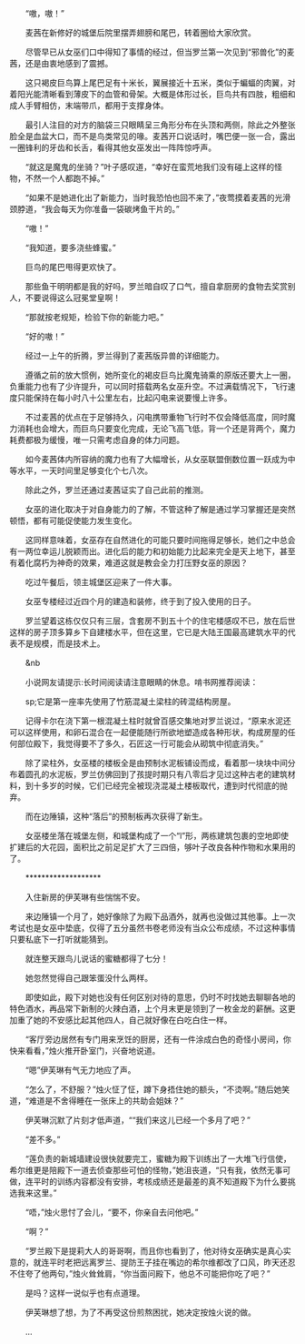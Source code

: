 　　“嗷，嗷！”

　　麦茜在新修好的城堡后院里摆弄翅膀和尾巴，转着圈给大家欣赏。

　　尽管早已从女巫们口中得知了事情的经过，但当罗兰第一次见到“邪兽化”的麦茜，还是由衷地感到了震撼。

　　这只褐皮巨鸟算上尾巴足有十米长，翼展接近十五米，类似于蝙蝠的肉翼，对着阳光能清晰看到薄皮下的血管和骨架。大概是体形过长，巨鸟共有四肢，粗细和成人手臂相仿，末端带爪，都用于支撑身体。

　　最引人注目的对方的脑袋三只眼睛呈三角形分布在头顶和两侧，除此之外整张脸全是血盆大口，而不是鸟类常见的喙。麦茜开口说话时，嘴巴便一张一合，露出一圈锋利的牙齿和长舌，看得其他女巫发出一阵阵惊呼声。

　　“就这是魔鬼的坐骑？”叶子感叹道，“幸好在蛮荒地我们没有碰上这样的怪物，不然一个人都跑不掉。”

　　“如果不是她进化出了新能力，当时我恐怕也回不来了，”夜莺摸着麦茜的光滑颈脖道，“我会每天为你准备一袋碳烤鱼干片的。”

　　“嗷！”

　　“我知道，要多浇些蜂蜜。”

　　巨鸟的尾巴甩得更欢快了。

　　那些鱼干明明都是我的好吗，罗兰暗自叹了口气，擅自拿厨房的食物去奖赏别人，不要说得这么冠冕堂皇啊！

　　“那就按老规矩，检验下你的新能力吧。”

　　“好的嗷！”

　　经过一上午的折腾，罗兰得到了麦茜版异兽的详细能力。

　　遵循之前的放大惯例，她所变化的褐皮巨鸟比魔鬼骑乘的原版还要大上一圈，负重能力也有了少许提升，可以同时搭载两名女巫升空。不过满载情况下，飞行速度只能保持在每小时八十公里左右，比起闪电来说要慢上许多。

　　不过麦茜的优点在于足够持久，闪电携带重物飞行时不仅会降低高度，同时魔力消耗也会增大，而巨鸟只要变化完成，无论飞高飞低，背一个还是背两个，魔力耗费都极为缓慢，唯一只需考虑自身的体力问题。

　　如今麦茜体内所容纳的魔力也有了大幅增长，从女巫联盟倒数位置一跃成为中等水平，一天时间里足够变化个七八次。

　　除此之外，罗兰还通过麦茜证实了自己此前的推测。

　　女巫的进化取决于对自身能力的了解，不管这种了解是通过学习掌握还是突然顿悟，都有可能促使能力发生变化。

　　这同样意味着，女巫存在自然进化的可能只要时间拖得足够长，她们之中总会有一两位幸运儿脱颖而出。进化后的能力和初始能力比起来完全是天上地下，甚至有着化腐朽为神奇的效果，难道这就是教会全力打压野女巫的原因？

　　吃过午餐后，领主城堡区迎来了一件大事。

　　女巫专楼经过近四个月的建造和装修，终于到了投入使用的日子。

　　罗兰望着这栋仅仅只有三层，含套房不到五十个的住宅楼感叹不已，放在后世这样的房子顶多算乡下自建楼水平，但在这里，它已是大陆王国最高建筑水平的代表不是规模，而是技术上。

　　&nb

　　小说网友请提示:长时间阅读请注意眼睛的休息。啃书网推荐阅读：

　　sp;它是第一座率先使用了竹筋混凝土梁柱的砖混结构房屋。

　　记得卡尔在浇下第一根混凝土柱时就曾百感交集地对罗兰说过，“原来水泥还可以这样使用，和卵石混合在一起便能随行所欲地塑造成各种形状，构成房屋的任何部位殿下，我觉得要不了多久，石匠这一行可能会从砌筑中彻底消失。”

　　除了梁柱外，女巫楼的楼板全是由预制水泥板铺设而成，看着那一块块中间分布着圆孔的水泥板，罗兰仿佛回到了孩提时期只有八零后才见过这种古老的建筑材料，到十多岁的时候，它们已经完全被现浇混凝土楼板取代，遭到时代彻底的抛弃。

　　而在边陲镇，这种“落后”的预制板再次获得了新生。

　　女巫楼坐落在城堡左侧，和城堡构成了一个“l”形，两栋建筑包裹的空地即使扩建后的大花园，面积比之前足足扩大了三四倍，够叶子改良各种作物和水果用的了。

　　*******************

　　入住新房的伊芙琳有些惴惴不安。

　　来边陲镇一个月了，她好像除了为殿下品酒外，就再也没做过其他事。上一次考试也是女巫中垫底，仅得了五分虽然书卷老师没有当众公布成绩，不过这种事情只要私底下一打听就能猜到。

　　就连整天跟鸟儿说话的蜜糖都得了七分！

　　她忽然觉得自己跟笨蛋没什么两样。

　　即使如此，殿下对她也没有任何区别对待的意思，仍时不时找她去聊聊各地的特色酒水，再品常下新制的火辣白酒，上个月末更是领到了一枚金龙的薪酬。这更加重了她的不安感比起其他四人，自己就好像在白吃白住一样。

　　“客厅旁边居然有专门用来烹饪的厨房，还有一件涂成白色的奇怪小房间，你快来看看，”烛火推开卧室门，兴奋地说道。

　　“嗯”伊芙琳有气无力地应了声。

　　“怎么了，不舒服？”烛火怔了怔，蹲下身捂住她的额头，“不烫啊。”随后她笑道，“难道是不舍得睡在一张床上的共助会姐妹？”

　　伊芙琳沉默了片刻才低声道，““我们来这儿已经一个多月了吧？”

　　“差不多。”

　　“莲负责的新城墙建设很快就要完工，蜜糖为殿下训练出了一大堆飞行信使，希尔维更是陪殿下一道去侦查那些可怕的怪物，”她沮丧道，“只有我，依然无事可做，连平时的训练内容都没有安排，考核成绩还是最差的真不知道殿下为什么要挑选我来这里。”

　　“唔，”烛火思忖了会儿，“要不，你亲自去问他吧。”

　　“啊？”

　　“罗兰殿下是提莉大人的哥哥啊，而且你也看到了，他对待女巫确实是真心实意的，就连平时老把远离罗兰、提防王子挂在嘴边的希尔维都改了口风，昨天还忍不住夸了他两句，”烛火耸耸肩，“你当面问殿下，他总不可能把你吃了吧？”

　　是吗？这样一说似乎也有点道理。

　　伊芙琳想了想，为了不再受这份煎熬困扰，她决定按烛火说的做。

　　...
